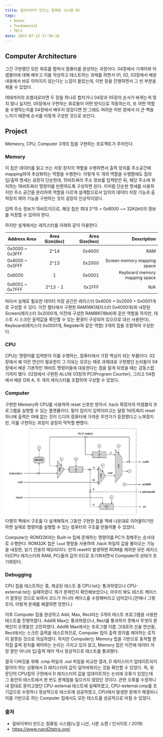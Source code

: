 ```yaml
---
title: 밑바닥부터 만드는 컴퓨팅 시스템 05
tags:
  - books
  - fundamental
  - TECS
date: 2022-07-22 17:58:10
---
```



## Computer Architecture
그간 구현했던 모든 회로를 합쳐서 컴퓨터를 완성하는 과정이다.
04장에서 기계어와 어셈블리에 대해 배우고 이를 작성하고 테스트하는 과제를 하면서 01, 02, 03장에서 배운 내용에서 바로 이어지지 않는다는 느낌이 들었는데, 이번 장을 진행하면서 그 빈 부분을 채울 수 있었다.

여태까지의 흐름대로라면 두 장을 하나로 합치거나 04장과 05장의 순서가 바뀌는게 맞지 않나 싶지만, 05장에서 구현하는 회로들이 어떤 방식으로 작동하는지, 또 어떤 역할을 수행하는지를 04장에서 배우지 않았다면 안 그래도 어려운 이번 장에서 더 큰 벽을 느끼기 때문에 순서를 이렇게 구성한 것으로 보인다.

## Project
Memeory, CPU, Computer 3개의 칩을 구현하는 프로젝트가 주어진다.

### Memory
이 칩은 데이터를 읽고 쓰는 저장 장치의 역할을 수행하면서 출력 장치를 주소공간에 mapping하여 추상화하는 역할을 수행한다. 
이렇게 두 개의 역할을 수행함에도 칩의 입/출력 명세는 굉장히 단순한데, 15비트짜리 주소 정보를 입력받은 뒤, 해당 주소에 위치하는 16비트짜리 명령어를 반환하도록 구성하면 된다.
이처럼 단순한 명세를 사용하지만 주소 공간을 분리하여 역할을 다르게 설계함으로서 임의의 데이터 저장 기능과 출력장치 제어 기능을 구현하는 것이 굉장히 인상적이었다.  

입력 주소 정보가 15비트이므로, 해당 칩은 최대 2^15 = 0x8000 ~= 32K(bit)의 정보를 저장할 수 있어야 한다.

하지만 설계에서는 레지스터를 아래와 같이 이용한다.

| Address Area  |      Area Size(dec)     | Area Size(hex)    |Description  |
|----------|:-------------:|------:|------:|
| 0x0000 ~ 0x3FFF | 2^14  | 0x4000 | RAM |
| 0x4000 ~ 0x5FFF |    2^13   | 0x2000 |  Screen memory mapping space |
| 0x6000 | 1 | 0x0001 | Keyboard memory mapping space |
| 0x6001 ~ 0x7FFF | 2^13 - 1 | 0x1FFF |  N/A  |

따라서 실제로 필요한 데이터 저장 공간은 레지스터 0x4000 + 0x2000 + 0x0001개로 구성할 수 있다.
이전 챕터에서 구현한 RAM16K(레지스터 0x4000개)와 내장된 Screen(레지스터 0x2000개, 이전에 구성한 RAM8K(16bit)와 같은 역할을 하지만, 테스트 시 스크린 출력값을 확인할 수 있는 환경이 구성되어 있으므로 대신 사용한다), Keyboard(레지스터 0x0001개, Register와 같은 역할) 3개의 칩을 조합하여 구성한다.

### CPU
CPU는 명령어를 입력받아 이를 수행하는, 컴퓨터에서 가장 핵심이 되는 부품이다. 
02장에서 왜 이런 연산이 필요한지 그 이유는 모르는 채로 과제대로 구현했던 논리들이 04장에서 배운 기본적인 16비트 명령어들에 대응한다는 점을 알게 되었을 때는 감동스럽기까지 했다.
02장에서 구현한 ALU와 03장의 PC(Program Counter), 그리고 04장에서 배운 D와 A, 두 개의 레지스터를 조합하여 구성할 수 있었다.

### Computer
구현한 Memory와 CPU를 사용하여 reset 신호만 받아서 .hack 확장자의 어셈블리 프로그램을 실행할 수 있는 플랫폼이다. 
말이 칩이지 입력이라고는 달랑 1비트짜리 reset 하나에 출력은 아예 없는 것이 드디어 컴퓨터에 가까운 무언가가 등장했다고 느껴졌지만, 이를 구현하는 과정이 굉장히 막막할 뻔했다.
![](../images/tecs05-computer.png) 
다행히 책에서 구조를 다 설계해줘서 그동안 구현한 칩을 책에 나온대로 이어붙이기만 하면 실제로 명령어를 실행할 수 있는 컴퓨터의 구조를 만들어볼 수 있었다.

Computer는 ROM32K라는 Built-in 칩에 존재하는 명령어를 PC가 정해주는 순서대로 수행한다.
ROM32K 칩은 `load` 명령을 사용하여 .hack 파일의 값을 불러오는 기능을 내장한, 읽기 전용의 메모리이다.
만약 reset이 발생하면 ROM을 제외한 모든 레지스터(CPU 레지스터와 RAM, PC)들의 값이 0으로 초기화되면서 Computer의 상태가 초기화된다.

### Debugging
CPU 칩을 테스트하는 중, 제공된 테스트 중 CPU.tst는 통과하였으나 CPU-external.tst는 실패하였다.
뭐가 문제인지 확인해보았으나, 아무리 봐도 테스트 케이스가 잘못된 것으로 보여서 코드가 아니라 케이스를 수정해버리고 넘어갔다.(언제나 그렇듯이, 이렇게 문제를 해결하면 망한다.)

이후 Computer 칩을 완성하고 Add, Max, Rect라는 3개의 테스트 프로그램을 사용한 테스트를 진행하였다.
Add와 Max는 통과하였으나, Rect를 통과하지 못해서 무엇이 문제인지 오랫동안 고민하였다.
Add와 Max에서는 프로그램 이름 그대로의 산술 연산을, Rect에서는 스크린 출력을 테스트하므로, Computer 칩이 출력 장치를 제어하는 로직이 잘못된 것으로 의심하였다.
하지만 Computer는 Memory 칩을 기반으로 동작할 뿐 직접 출력 장치를 제어하는 논리는 가지고 있지 않고, Memory 칩은 이전에 데이터 저장 뿐만 아니라 입/출력 제어 역시 정상적으로 테스트를 통과했다.

결국 디버깅을 위해 .cmp 파일과 .out 파일을 비교한 결과, D 레지스터가 업데이트되지 말아야 하는 상황에서 D 레지스터의 값이 덮어씌워지는 것을 확인할 수 있었다.
즉, 윗 문단의 CPU칩의 구현에서 D 레지스터의 값을 업데이트하는 논리에 오류가 있었는데 그 동안의 테스트에서 한 번도 문제점을 일으키지 않았던 것이다.
관련 오류를 수정하니 내 맘대로 뜯어고쳤던 CPU-external 테스트에 실패하였고, CPU-external.cmp를 초기값으로 수정하니 정상적으로 테스트에 성공하였고, CPU에서 발생한 문제가 해결되니 이를 기반으로 하는 Computer 칩에서도 모든 테스트를 성공적으로 마칠 수 있었다.

### 출처
- 밑바닥부터 만드는 컴퓨팅 시스템(노암 니산, 시몬 쇼켄 / 인사이트 / 2019)
- https://www.nand2tetris.org/